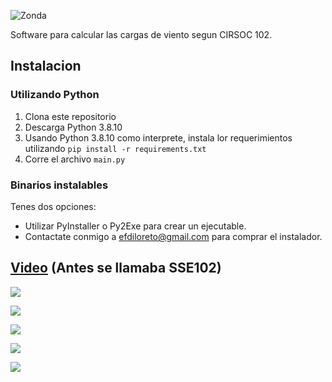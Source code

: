 ![Zonda](https://imgur.com/WJDyN6A.png)

Software para calcular las cargas de viento segun CIRSOC 102.

## Instalacion

### Utilizando Python

1. Clona este repositorio
2. Descarga Python 3.8.10
3. Usando Python 3.8.10 como interprete, instala lor requerimientos utilizando `pip install -r requirements.txt`
4. Corre el archivo `main.py`

### Binarios instalables

Tenes dos opciones:

 - Utilizar PyInstaller o Py2Exe para crear un ejecutable.
 - Contactate conmigo a efdiloreto@gmail.com para comprar el instalador.

## [Video](https://www.youtube.com/watch?v=uPwBUbLcfzs) (Antes se llamaba SSE102)

![](https://imgur.com/NQbA9GB.png)

![](https://imgur.com/dlz7Sib.png)

![](https://imgur.com/IG4UE8j.png)

![](https://imgur.com/55xAq0k.png)

![](https://imgur.com/DOw0StA.png)
